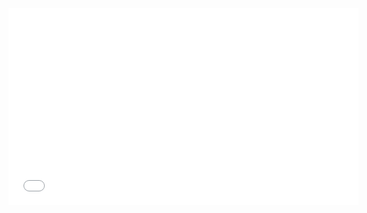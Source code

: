 <iframe width="560" height="315" src="VIDEO_URL" frameborder="0" allow="autoplay; encrypted-media" allowfullscreen></iframe>
